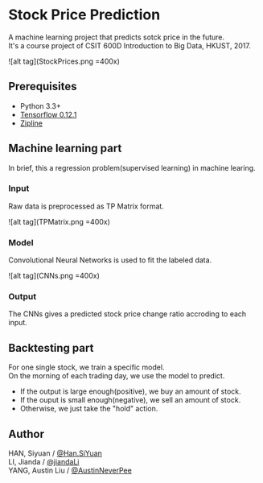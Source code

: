 # Stock Price Prediction

A machine learning project that predicts sotck price in the future.  
It's a course project of CSIT 600D Introduction to Big Data, HKUST, 2017.

![alt tag](StockPrices.png =400x)


## Prerequisites
- Python 3.3+
- [Tensorflow 0.12.1](https://github.com/tensorflow/tensorflow/tree/r0.12)
- [Zipline](https://github.com/quantopian/zipline)


## Machine learning part

In brief, this a regression problem(supervised learning) in machine learing.

### Input

Raw data is preprocessed as TP Matrix format.

![alt tag](TPMatrix.png =400x)

### Model

Convolutional Neural Networks is used to fit the labeled data.

![alt tag](CNNs.png =400x)

### Output

The CNNs gives a predicted stock price change ratio accroding to each input.


## Backtesting part

For one single stock, we train a specific model.  
On the morning of each trading day, we use the model to predict. 
- If the output is large enough(positive), we buy an amount of stock.
- If the ouput is small enough(negative), we sell an amount of stock.
- Otherwise, we just take the "hold" action.


## Author

HAN, Siyuan / [@Han.SiYuan](https://github.com/SiYuanHan)  
LI, Jianda / [@jiandaLi](https://github.com/jiandaLi)  
YANG, Austin Liu / [@AustinNeverPee](https://github.com/AustinNeverPee)
